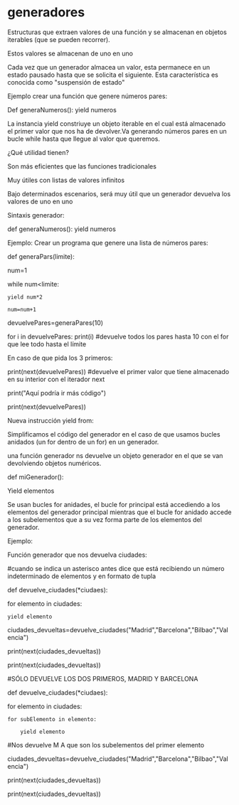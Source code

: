 # generadores

Estructuras que extraen valores de una función y se almacenan en objetos iterables (que se pueden recorrer).

Estos valores se almacenan de uno en uno

Cada vez que un generador almacea un valor, esta permanece en un estado pausado hasta que se solicita el siguiente. Esta característica es conocida como "suspensión de estado"

Ejemplo crear una función que genere números pares:

Def generaNumeros():
  yield numeros

La instancia yield constriuye un objeto iterable en el cual está almacenado el primer valor que nos ha de devolver.Va generando números pares en un bucle while hasta que llegue al valor que queremos.


¿Qué utilidad tienen?

Son más eficientes que las funciones tradicionales

Muy útiles con listas de valores infinitos

Bajo determinados escenarios, será muy útil que un generador devuelva los valores de uno en uno


Sintaxis generador:

def generaNumeros():
  yield numeros
  
 Ejemplo: Crear un programa que genere una lista de números pares:
 
 def generaPars(limite):
 
  num=1
  
  while num<limite:
    
    yield num*2
    
    num=num+1
 devuelvePares=generaPares(10)   

for i in devuelvePares:
  print(i) #devuelve todos los pares hasta 10 con el for que lee todo hasta el límite
  
  
 En caso de que pida los 3 primeros:
 
 print(next(devuelvePares)) #devuelve el primer valor que tiene almacenado en su interior con el iterador next
 
 print("Aquí podría ir más código")
 
 print(next(devuelvePares))
 
 
 Nueva instrucción yield from:
 
 Simplificamos el código del generador en el caso de que usamos bucles anidados (un for dentro de un for) en un generador.
 
 una función generador ns devuelve un objeto generador en el que se van devolviendo objetos numéricos.
 
 def miGenerador():
 
  Yield elementos
  

Se usan bucles for anidades, el bucle for principal está accediendo a los elementos del generador principal mientras que el bucle for anidado accede a los subelementos que a su vez forma parte de los elementos del generador.


Ejemplo:


Función generador que nos devuelva ciudades:

#cuando se indica un asterisco antes dice que está recibiendo un número indeterminado de elementos y en formato de tupla

def devuelve_ciudades(*ciudaes):

  for elemento in ciudades:
    
    yield elemento
    
ciudades_devueltas=devuelve_ciudades("Madrid","Barcelona","Bilbao","Valencia")

print(next(ciudades_devueltas))

print(next(ciudades_devueltas))

#SÓLO DEVUELVE LOS DOS PRIMEROS, MADRID Y BARCELONA





 def devuelve_ciudades(*ciudaes):

  for elemento in ciudades:
  
    for subElemento in elemento:
  
        yield elemento
        
   #Nos devuelve M A que son los subelementos del primer elemento
   
    
ciudades_devueltas=devuelve_ciudades("Madrid","Barcelona","Bilbao","Valencia")

print(next(ciudades_devueltas))

print(next(ciudades_devueltas))




 
 



  
